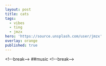 ```yaml
---
layout: post
title: cats
tags:
  - vibes
  - ting
  - jmzx
hero: 'https://source.unsplash.com/user/jmzx'
overlay: orange
published: true
---
```

<!–-break-–>
##music
<!–-break-–>
[^sc]: soundcloud
<!–-break-–>
{% include mycomponent.html %}
<!–-break-–>
jmzx on [soundcloud](https://www.soundcloud.com/jmzx/dealin-minds-preview)
<!–-break-–>
![i](https://xjmzx.github.io/uploads/me3.png)
